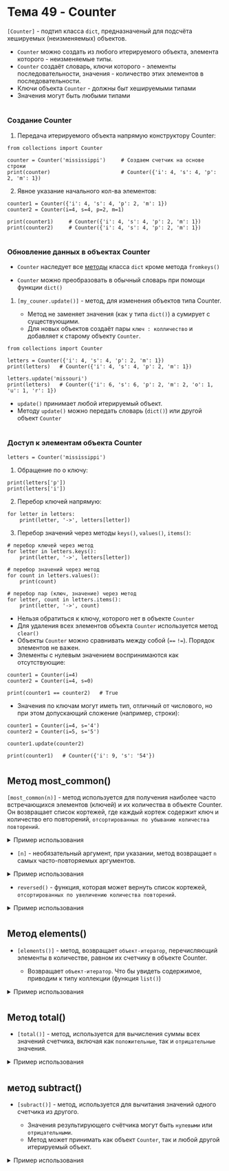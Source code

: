 # Тема 49 - Counter

`[Counter]` - подтип класса `dict`, предназначеный для подсчёта хешируемых (неизменяемых) объектов.

   - `Counter` можно создать из любого итерируемого объекта, элемента которого - неизменяемые типы.
   - `Counter` создаёт словарь, ключи которого - элементы последовательности, значения - количество этих элементов в последовательности.
   - Ключи объекта `Counter` - должны быт хешируемыми типами
   - Значения могут быть любыми типами
#
### Создание Counter  

1. Передача итерируемого объекта напрямую конструктору Counter:
```
from collections import Counter

counter = Counter('mississippi')     # Создаем счетчик на основе строки
print(counter)                       # Counter({'i': 4, 's': 4, 'p': 2, 'm': 1})
```
2. Явное указание начального кол-ва элементов:
```
counter1 = Counter({'i': 4, 's': 4, 'p': 2, 'm': 1})
counter2 = Counter(i=4, s=4, p=2, m=1)

print(counter1)     # Counter({'i': 4, 's': 4, 'p': 2, 'm': 1})
print(counter2)     # Counter({'i': 4, 's': 4, 'p': 2, 'm': 1})
```
#
### Обновление данных в объектах Counter

- `Counter` наследует все [методы](https://github.com/Skif3195/Python-Learning/blob/Guides/Python%20Core/Шпаргалка%20№5%20-%20Методы%20Словарей.md) класса `dict` кроме метода `fromkeys()`

- `Counter` можно преобразовать в обычный словарь при помощи функции `dict()`
1. `[my_couner.update()]` - метод, для изменения объектов типа Counter.  

      - Метод не заменяет значения (как у типа `dict()`) а сумирует с существующими.
      - Для новых объектов создаёт пары `ключ : колличество` и добавляет к старому объекту `Counter`.
```
from collections import Counter

letters = Counter({'i': 4, 's': 4, 'p': 2, 'm': 1})
print(letters)   # Counter({'i': 4, 's': 4, 'p': 2, 'm': 1})

letters.update('missouri')
print(letters)   # Counter({'i': 6, 's': 6, 'p': 2, 'm': 2, 'o': 1, 'u': 1, 'r': 1})
```

- `update()` принимает любой итерируемый объект.
- Методу `update()` можно передать словарь (`dict()`) или другой объект `Counter`
#
### Доступ к элементам объекта Counter  

`letters = Counter('mississippi')`  

1. Обращение по о ключу:
```
print(letters['p'])
print(letters['i'])
```
2. Перебор ключей напрямую:
```
for letter in letters:
    print(letter, '->', letters[letter])
```
3. Перебор значений через методы `keys()`, `values()`, `items()`:
```
# перебор ключей через метод
for letter in letters.keys():
    print(letter, '->', letters[letter])

# перебор значений через метод
for count in letters.values():
    print(count)

# перебор пар (ключ, значение) через метод
for letter, count in letters.items():
    print(letter, '->', count)
```
- Нельзя обратиться к ключу, которого нет в объекте `Counter`
- Для удаления всех элементов объекта `Counter` используется метод `clear()`
- Объекты `Counter` можно сравнивать между собой (`==`  `!=`). Порядок элементов не важен.
- Элементы с нулевым значением воспринимаются как отсутствующие:
```
counter1 = Counter(i=4)
counter2 = Counter(i=4, s=0)

print(counter1 == counter2)   # True
```
- Значения по ключам могут иметь тип, отличный от числового, но при этом допускающий сложение (например, строки):
```
counter1 = Counter(i=4, s='4')
counter2 = Counter(i=5, s='5')

counter1.update(counter2)

print(counter1)   # Counter({'i': 9, 's': '54'})
```
#
## Метод most_common()

`[most_common(n)]` - метод используется для получения наиболее часто встречающихся элементов (ключей) и их количества в объекте Counter. Он возвращает список кортежей, где каждый кортеж содержит ключ и количество его повторений, `отсортированных по убыванию количества повторений`.
<details>
  <summary>Пример использования</summary> 
   
```
from collections import Counter

# Создаем объект Counter
counter = Counter({'a': 3, 'b': 1, 'c': 2, 'd': 3})

# Получаем наиболее часто встречающиеся элементы
most_common_elements = counter.most_common()

# Выводим результат
print(most_common_elements)   # [('a', 3), ('d', 3), ('c', 2), ('b', 1)]
```
</details>

- `[n]` - необязательный аргумент, при указании, метод возвращает `n` самых часто-повторяемых аргументов.
<details>
  <summary>Пример использования</summary> 

```
from collections import Counter

# Создаем объект Counter
counter = Counter({'a': 3, 'b': 1, 'c': 2, 'd': 3})

# Получаем два наиболее часто встречающихся элемента
most_common_elements = counter.most_common(2)

print(most_common_elements)   # [('a', 3), ('d', 3)]
```
</details>

- `reversed()` - функция, которая может вернуть список кортежей, `отсортированных по увеличению количества повторений`.
<details>
  <summary>Пример использования</summary>

```
from collections import Counter

# Создаем объект Counter
counter = Counter({'a': 3, 'b': 1, 'c': 2, 'd': 3})

# Получаем наиболее часто встречающиеся элементы
# По умолчанию - по возврастанию
most_common_elements = counter.most_common()

# Разворачиваем список значений
most_common_elements_asc = list(reversed(most_common_elements))

# Выводим результат
print(most_common_elements_asc)
```
</details>

#
## Метод elements()

- `[elements()]` - метод, возвращает `объект-итератор`, перечисляющий элементы в количестве, равном их счетчику в объекте Counter.

     - Возвращает `объект-итератор`. Что бы увидеть содержимое, приводим к типу коллекции (функция `list()`)

<details>
  <summary>Пример использования</summary>

```
from collections import Counter

# Создаем объект Counter
counter = Counter({'a': 3, 'b': 1, 'c': 2})

# Получаем итератор элементов
elements_iterator = counter.elements()

print(list(elements_iterator))   # ['a', 'a', 'a', 'b', 'c', 'c']
```

</details>

#

## Метод total()

- `[total()]` - метод, используется для вычисления суммы всех значений счетчика, включая как `положительные`, так и `отрицательные` значения.

<details>
  <summary>Пример использования</summary>

```
from collections import Counter

# Создаем объект Counter с положительными и отрицательными значениями
counter = Counter({'a': 3, 'b': -1, 'c': 2})

# Получаем сумму всех значений счетчика, включая отрицательные
total_count = counter.total()

# Выводим результат
print(total_count)   # 4
```

</details>

#

## метод subtract()

- `[subract()]` - метод, используется для вычитания значений одного счетчика из другого.

     - Значения результирующего счётчика могут быть `нулевыми` или `отрицательными`.
     - Метод может принимать как объект `Counter`, так и любой другой итерируемый объект.

<details>
  <summary>Пример использования</summary>

```
from collections import Counter

# Создаем два объекта Counter
counter1 = Counter({'a': 3, 'b': 2, 'c': 1})
counter2 = Counter({'a': 1, 'b': 1, 'd': 1})

# Вычитаем значения счетчика counter2 из счетчика counter1
counter1.subtract(counter2)

# Выводим результат
print(counter1)
```

</details>



